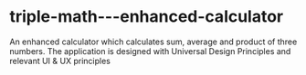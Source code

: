 # triple-math---enhanced-calculator
An enhanced calculator which calculates sum, average and product of three numbers. The application is designed with Universal Design Principles and relevant UI &amp; UX principles
